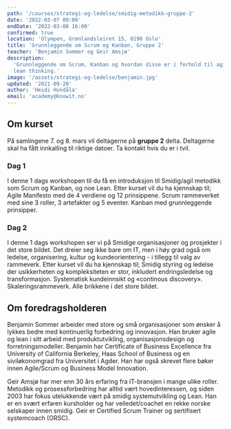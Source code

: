 ```yaml
---
path: '/courses/strategi-og-ledelse/smidig-metodikk-gruppe-2'
date: '2022-03-07 09:00'
endDate: '2022-03-08 16:00'
confirmed: true
location: 'Olympen, Grønlandsleiret 15, 0190 Oslo'
title: 'Grunnleggende om Scrum og Kanban, Gruppe 2'
teacher: 'Benjamin Sommer og Geir Amsjø'
description:
  'Grunnleggende om Scrum, Kanban og hvordan disse er i forhold til agile og
  lean thinking.'
image: '/assets/strategi-og-ledelse/benjamin.jpg'
updated: '2021-09-20'
author: 'Heidi Hundåla'
email: 'academy@knowit.no'
---
```


## Om kurset

På samlingene 7. og 8. mars vil deltagerne på **gruppe 2** delta. Deltagerne
skal ha fått innkalling til riktige datoer. Ta kontakt hvis du er i tvil.

### Dag 1

I denne 1 dags workshopen til du få en introduksjon til Smidig/agil metodikk
som Scrum og Kanban, og noe Lean. Etter kurset vil du ha kjennskap til; Agile
Manifesto med de 4 verdiene og 12 prinsippene. Scrum rammeverket med sine 3
roller, 3 artefakter og 5 eventer. Kanban med grunnleggende prinsipper.

### Dag 2

I denne 1 dags workshopen ser vi på Smidige organisasjoner og prosjekter i det
store bildet. Det dreier seg ikke bare om IT, men i høy grad også om ledelse,
organisering, kultur og kundeorientering - i tillegg til valg av rammeverk.
Etter kurset vil du ha kjennskap til; Smidig styring og ledelse der
usikkerheten og kompleksiteten er stor, inkludert endringsledelse og
transformasjon. Systematisk kundeinnsikt og «continous discovery».
Skaleringsrammeverk. Alle brikkene i det store bildet.

## Om foredragsholderen

Benjamin Sommer arbeider med store og små organisasjoner som ønsker å lykkes
bedre med kontinuerlig forbedring og innovasjon. Han bruker agile og lean i
sitt arbeid med produktutvikling, organisasjonsdesign og forretningsmodeller.
Benjamin har Certificate of Business Excellence fra University of California
Berkeley, Haas School of Business og en siviløkonomgrad fra Universitet i
Agder. Han har også skrevet flere bøker innen Agile/Scrum og Business Model
Innovation.

Geir Amsjø har mer enn 30 års erfaring fra IT-bransjen i mange ulike roller.
Metodikk og prosessforbedring har alltid vært hovedinteressen, og siden 2003
har fokus utelukkende vært på smidig systemutvikling og Lean. Han er en svært
erfaren kursholder og har veiledet/coachet en rekke norske selskaper innen
smidig. Geir er Certified Scrum Trainer og sertifisert systemcoach (ORSC).
